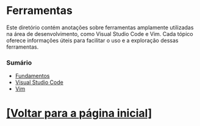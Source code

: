 # Ferramentas

Este diretório contém anotações sobre ferramentas amplamente utilizadas na área de desenvolvimento, como Visual Studio Code e Vim. Cada tópico oferece informações úteis para facilitar o uso e a exploração dessas ferramentas.

### Sumário

- [Fundamentos](./1-fundamentos/1-fundamentos.md)
- [Visual Studio Code](./2-vs-code/1-vs-code.md)
- [Vim](./3-vim/vim.md)

# [[Voltar para a página inicial]](../README.md)